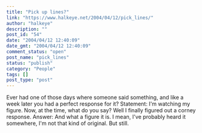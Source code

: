 ```yaml
---
title: "Pick up lines?"
link: "https://www.halkeye.net/2004/04/12/pick_lines/"
author: "halkeye"
description: ""
post_id: "54"
date: "2004/04/12 12:40:09"
date_gmt: "2004/04/12 12:40:09"
comment_status: "open"
post_name: "pick_lines"
status: "publish"
category: "People"
tags: []
post_type: "post"
---
```


Ever had one of those days where someone said something, and like a week later you had a perfect response for it? Statement: I'm watching my figure. Now, at the time, what do you say? Well I finally figured out a corney response. Answer: And what a figure it is. I mean, I've probably heard it somewhere, I'm not that kind of original. But still.